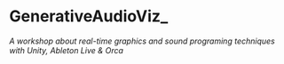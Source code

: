 # GenerativeAudioViz_

_A workshop about real-time graphics and sound programing techniques with Unity, Ableton Live & Orca_

